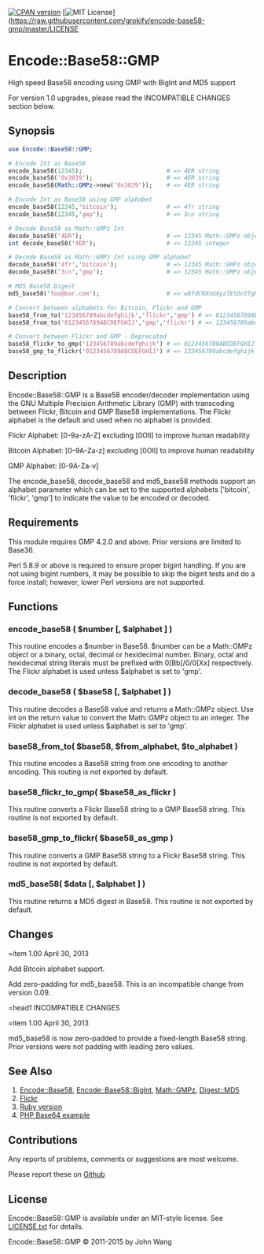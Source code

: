 [![CPAN version](https://badge.fury.io/pl/Encode-Base58-GMP.svg)](https://badge.fury.io/pl/Encode-Base58-GMP)
[![MIT License](https://img.shields.io/badge/license-MIT-blue.svg)](https://raw.githubusercontent.com/grokify/encode-base58-gmp/master/LICENSE

Encode::Base58::GMP
===================

High speed Base58 encoding using GMP with BigInt and MD5 support

For version 1.0 upgrades, please read the INCOMPATIBLE CHANGES section below.

## Synopsis

```perl
use Encode::Base58::GMP;

# Encode Int as Base58
encode_base58(12345);                        # => 4ER string
encode_base58('0x3039');                     # => 4ER string
encode_base58(Math::GMPz->new('0x3039'));    # => 4ER string

# Encode Int as Base58 using GMP alphabet
encode_base58(12345,'bitcoin');              # => 4fr string
encode_base58(12345,'gmp');                  # => 3cn string

# Decode Base58 as Math::GMPz Int
decode_base58('4ER');                        # => 12345 Math::GMPz object
int decode_base58('4ER');                    # => 12345 integer

# Decode Base58 as Math::GMPz Int using GMP alphabet
decode_base58('4fr','bitcoin');              # => 12345 Math::GMPz object
decode_base58('3cn','gmp');                  # => 12345 Math::GMPz object

# MD5 Base58 Digest
md5_base58('foo@bar.com');                   # => w6fdCRXnUXyz7EtDn5TgN9

# Convert between alphabets for Bitcoin, Flickr and GMP
base58_from_to('123456789abcdefghijk','flickr','gmp') # => 0123456789ABCDEFGHIJ
base58_from_to('0123456789ABCDEFGHIJ','gmp','flickr') # => 123456789abcdefghijk

# Convert between Flickr and GMP - Deprecated
base58_flickr_to_gmp('123456789abcdefghijk') # => 0123456789ABCDEFGHIJ
base58_gmp_to_flickr('0123456789ABCDEFGHIJ') # => 123456789abcdefghijk
```

## Description

Encode::Base58::GMP is a Base58 encoder/decoder implementation using the GNU
Multiple Precision Arithmetic Library (GMP) with transcoding between
Flickr, Bitcoin and GMP Base58 implementations. The Flickr alphabet is the
default and used when no alphabet is provided.

Flickr Alphabet: [0-9a-zA-Z] excluding [0OIl] to improve human readability

Bitcoin Alphabet: [0-9A-Za-z] excluding [0OIl] to improve human readability

GMP Alphabet: [0-9A-Za-v]

The encode_base58, decode_base58 and md5_base58 methods support an alphabet
parameter which can be set to the supported alphabets ['bitcoin', 'flickr',
'gmp'] to indicate the value to be encoded or decoded.

## Requirements

This module requires GMP 4.2.0 and above. Prior versions are limited to Base36.

Perl 5.8.9 or above is required to ensure proper bigint handling. If you are not
using bigint numbers, it may be possible to skip the bigint tests and do a force
install; however, lower Perl versions are not supported.

## Functions

### encode_base58 ( $number [, $alphabet ] )

This routine encodes a $number in Base58. $number can be a Math::GMPz object
or a binary, octal, decimal or hexidecimal number. Binary, octal and hexidecimal
string literals must be prefixed with 0[Bb]/0/0[Xx] respectively. The Flickr
alphabet is used unless $alphabet is set to 'gmp'.

### decode_base58 ( $base58 [, $alphabet ] )

This routine decodes a Base58 value and returns a Math::GMPz object. Use int
on the return value to convert the Math::GMPz object to an integer.
The Flickr alphabet is used unless $alphabet is set to 'gmp'.

### base58_from_to( $base58, $from_alphabet, $to_alphabet )

This routine encodes a Base58 string from one encoding to another encoding.
This routing is not exported by default.

### base58_flickr_to_gmp( $base58_as_flickr )

This routine converts a Flickr Base58 string to a GMP Base58 string. This
routine is not exported by default.

### base58_gmp_to_flickr( $base58_as_gmp )

This routine converts a GMP Base58 string to a Flickr Base58 string. This
routine is not exported by default.

### md5_base58( $data [, $alphabet ] )

This routine returns a MD5 digest in Base58. This routine is not exported
by default.

## Changes

=item 1.00 April 30, 2013

Add Bitcoin alphabet support.

Add zero-padding for md5_base58. This is an incompatible change from version
0.09.

=head1 INCOMPATIBLE CHANGES

=item 1.00 April 30, 2013

md5_base58 is now zero-padded to provide a fixed-length Base58 string. Prior
versions were not padding with leading zero values.

## See Also

1. [Encode::Base58](https://metacpan.org/pod/Encode::Base58), [Encode::Base58::BigInt](https://metacpan.org/pod/Encode::Base58::BigInt), [Math::GMPz](https://metacpan.org/pod/Math::GMPz), [Digest::MD5](https://metacpan.org/pod/Digest::MD5)
1. [Flickr](http://www.flickr.com/groups/api/discuss/72157616713786392/)
1. [Ruby version](https://rubygems.org/gems/base58_gmp)
1. [PHP Base64 example](http://marcus.bointon.com/archives/92-PHP-Base-62-encoding.html)

## Contributions

Any reports of problems, comments or suggestions are most welcome.

Please report these on [Github](https://github.com/grokify/base58-gmp-perl)

## License

Encode::Base58::GMP is available under an MIT-style license. See [LICENSE.txt](LICENSE.txt) for details.

Encode::Base58::GMP &copy; 2011-2015 by John Wang